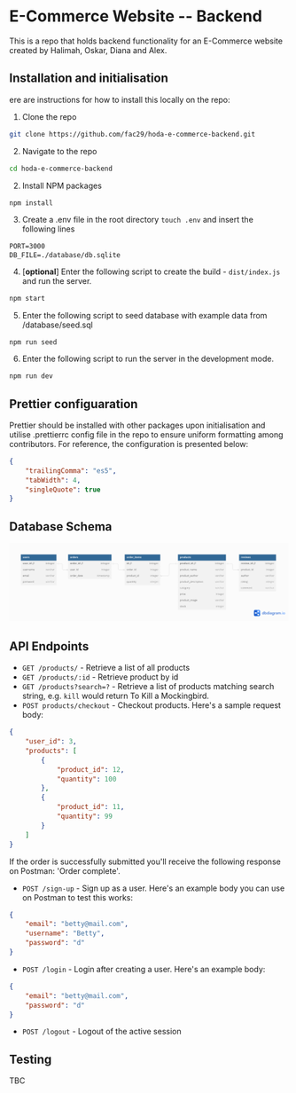 # E-Commerce Website -- Backend

This is a repo that holds backend functionality for an E-Commerce website created by Halimah, Oskar, Diana and Alex.

## Installation and initialisation

ere are instructions for how to install this locally on the repo:

1. Clone the repo

```bash
git clone https://github.com/fac29/hoda-e-commerce-backend.git
```

2. Navigate to the repo

```bash
cd hoda-e-commerce-backend
```

2. Install NPM packages

```bash
npm install
```

3. Create a .env file in the root directory `touch .env` and insert the following lines

```
PORT=3000
DB_FILE=./database/db.sqlite
```

4. [**optional**] Enter the following script to create the build - `dist/index.js` and run the server.

```bash
npm start
```

5. Enter the following script to seed database with example data from /database/seed.sql

```
npm run seed
```

6. Enter the following script to run the server in the development mode.

```bash
npm run dev
```

## Prettier configuaration

Prettier should be installed with other packages upon initialisation and utilise .prettierrc config file in the repo to ensure uniform formatting among contributors. For reference, the configuration is presented below:

```json
{
    "trailingComma": "es5",
    "tabWidth": 4,
    "singleQuote": true
}
```

## Database Schema

![Database Schema Diagram](resources/schema.png)

## API Endpoints

-   `GET /products/` - Retrieve a list of all products
-   `GET /products/:id` - Retrieve product by id
-   `GET /products?search=?` - Retrieve a list of products matching search string, e.g. `kill` would return To Kill a Mockingbird.
-   `POST products/checkout` - Checkout products. Here's a sample request body:

```json
{
    "user_id": 3,
    "products": [
        {
            "product_id": 12,
            "quantity": 100
        },
        {
            "product_id": 11,
            "quantity": 99
        }
    ]
}
```

If the order is successfully submitted you'll receive the following response on Postman: 'Order complete'.

-   `POST /sign-up` - Sign up as a user. Here's an example body you can use on Postman to test this works:

```json
{
    "email": "betty@mail.com",
    "username": "Betty",
    "password": "d"
}
```

-   `POST /login` - Login after creating a user. Here's an example body:

```json
{
    "email": "betty@mail.com",
    "password": "d"
}
```

-   `POST /logout` - Logout of the active session

## Testing

TBC
